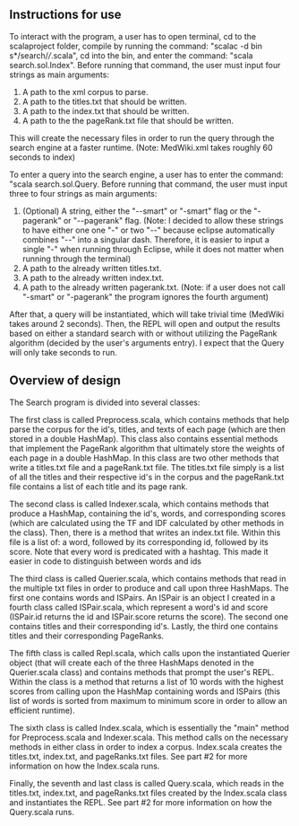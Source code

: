 Instructions for use
-
To interact with the program, a user has to open terminal, cd to the scalaproject
folder, compile by running the command: "scalac -d bin s*/search/*/*.scala", cd
into the bin, and enter the command: "scala search.sol.Index". Before running that
command, the user must input four strings as main arguments:

1. A path to the xml corpus to parse.
2. A path to the titles.txt that should be written.
3. A path to the index.txt that should be written.
4. A path to the the pageRank.txt file that should be written.

This will create the necessary files in order to run the query through the search
engine at a faster runtime. (Note: MedWiki.xml takes roughly 60 seconds to index)

To enter a query into the search engine, a user has to enter the command: "scala
search.sol.Query. Before running that command, the user must input three to four
strings as main arguments:

1. (Optional) A string, either the "--smart" or "-smart" flag or the "-pagerank"
or "--pagerank" flag. (Note: I decided to allow these strings to have either one
one "-" or two "--" because eclipse automatically combines "--" into a
singular dash. Therefore, it is easier to input a single "-" when running through
Eclipse, while it does not matter when running through the terminal)
2. A path to the already written titles.txt.
3. A path to the already written index.txt.
4. A path to the already written pagerank.txt.
(Note: if a user does not call "-smart" or "-pagerank" the program ignores the fourth
argument)

After that, a query will be instantiated, which will take trivial time (MedWiki
takes around 2 seconds). Then, the REPL will open and output the results based on
either a standard search with or without utilizing the PageRank algorithm (decided
by the user's arguments entry). I expect that the Query will only take seconds
to run.

Overview of design
-
The Search program is divided into several classes:

The first class is called Preprocess.scala, which contains methods that help parse
the corpus for the id's, titles, and texts of each page (which are then stored in
a double HashMap). This class also contains essential methods that implement the
PageRank algorithm that ultimately store the weights of each page in a double HashMap.
In this class are two other methods that write a titles.txt file and a pageRank.txt
file. The titles.txt file simply is a list of all the titles and their respective
id's in the corpus and the pageRank.txt file contains a list of each title and its
page rank.

The second class is called Indexer.scala, which contains methods that produce a
HashMap, containing the id's, words, and corresponding scores (which are calculated
using the TF and IDF calculated by other methods in the class). Then, there is a
method that writes an index.txt file. Within this file is a list of: a word,
followed by its corresponding id, followed by its score. Note that every word is
predicated with a hashtag. This made it easier in code to distinguish between
words and ids

The third class is called Querier.scala, which contains methods that read in the
multiple txt files in order to produce and call upon three HashMaps. The first one
contains words and ISPairs. An ISPair is an object I created in a fourth class called
ISPair.scala, which represent a word's id and score (ISPair.id returns the id and
ISPair.score returns the score). The second one contains titles and their corresponding
id's. Lastly, the third one contains titles and their corresponding PageRanks.

The fifth class is called Repl.scala, which calls upon the instantiated Querier
object (that will create each of the three HashMaps denoted in the Querier.scala
class) and contains methods that prompt the user's REPL. Within the class is a method
that returns a list of 10 words with the highest scores from calling upon the HashMap
containing words and ISPairs (this list of words is sorted from maximum to minimum
score in order to allow an efficient runtime).

The sixth class is called Index.scala, which is essentially the "main" method for
Preprocess.scala and Indexer.scala. This method calls on the necessary methods in
either class in order to index a corpus. Index.scala creates the titles.txt,
index.txt, and pageRanks.txt files. See part #2 for more information on how the
Index.scala runs.

Finally, the seventh and last class is called Query.scala, which reads in the
titles.txt, index.txt, and pageRanks.txt files created by the Index.scala class
and instantiates the REPL. See part #2 for more information on how the
Query.scala runs.
